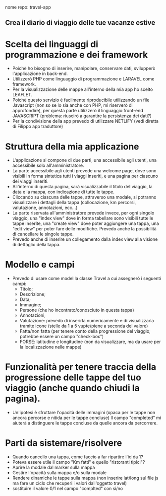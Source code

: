 
nome repo: travel-app

## Crea il diario di viaggio delle tue vacanze estive

# Scelta dei linguaggi di programmazione e dei framework
- Poichè ho bisogno di inserire, manipolare, conservare dati, svilupperò l'applicazione in back-end.
- Utilizzerò PHP come linguaggio di programmazione e LARAVEL come framework.
- Per la visualizzazione delle mappe all'interno della mia app ho scelto LEAFLET.
- Poichè questo servizio è facilmente riproducibile utilizzando un file Javascript (non so se lo sia anche con PHP, mi riserverò di approfondire), 
per questa parte utilizzerò il linguaggio front-end JAVASCRIPT (problema: riuscirò a garantire la persistenza dei dati?)
- Per la condivisione della app prevedo di utilizzare NETLIFY (vedi diretta di Filippo app traduttore)

# Struttura della mia applicazione
- L'applicazione si compone di due parti, una accessibile agli utenti, una accessibile solo all'amministratore.
- La parte accessibile agli utenti prevede una welcome page, dove sono visibili in forma sintetica tutti i viaggi inseriti, e una pagina per ciascuno dei viaggi inseriti.
- All'interno di questa pagina, sarà visualizzabile il titolo del viaggio, la data e la mappa, con indicazione di tutte le tappe.
- Cliccando su ciascuna delle tappe, attraverso una modale, si potranno visualizzare i dettagli della tappa (collocazione, km percorsi, valutazione, annotazioni, ecc...)
- La parte riservata all'amministratore prevede invece, per ogni singolo viaggio, una "index view" dove in forma tabellare sono visibili tutte le tappe inserite, una "create view" dove poter aggiungere una tappa, una "edit view" per poter fare delle modifiche. Prevedo anche la possibilità di cancellare le singole tappe.
- Prevedo anche di inserire un collegamento dalla index view alla visione di dettaglio della tappa.

# Modello e campi
- Prevedo di usare come model la classe Travel a cui assegnerò i seguenti campi:
    - Titolo;
    - Descrizione;
    - Data;
    - Immagine;
    - Persone (che ho incontrato/conosciuto in questa tappa)
    - Annotazioni;
    - Valutazione: prevedo di inserirla numericamente e di visualizzarla tramite icone (stelle da 1 a 5 vupte/piene a seconda del valore)
    - Fatta/non fatta (per tenere conto della progressione del viaggio; potrebbe essere un campo "check-box")
    - FORSE: latitudine e longitudine (non da visualizzare, ma da usare per la localizzazione nelle mappe)

# Funzionalità per tenere traccia della progressione delle tappe del tuo viaggio (anche quando chiudi la pagina).
- Un'ipotesi è sfruttare l'opacità delle immagini (opaca per le tappe non ancora percorse e nitida per le tappe concluse)
Il campo "completed" mi aiuterà a distinguere le tappe concluse da quelle ancora da percorrere.

# Parti da sistemare/risolvere
- Quando cancello una tappa, come faccio a far ripartire l'id da 1?
- Poteva essere utile il campo "Km fatti" e quello "ristoranti tipici"?
- Aprire la modale dal marker sulla mappa
- Gestire l'opacità sulla mappa e/o sulla modale
- Rendere dinamiche le tappe sulla mappa (non inserire lat/long sul file js ma fare un ciclo che recuperi i valori dall'oggetto travel)
- sostituire il valore 0/1 nel campo "complted" con si/no
